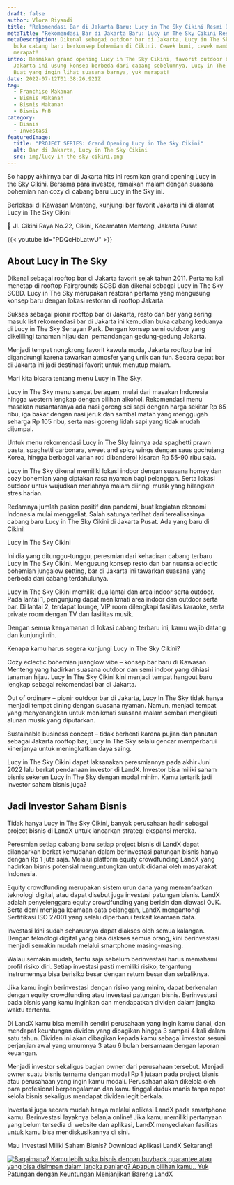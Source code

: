 ```yaml
---
draft: false
author: Vlora Riyandi
title: "Rekomendasi Bar di Jakarta Baru: Lucy in The Sky Cikini Resmi Dibuka"
metaTitle: "Rekomendasi Bar di Jakarta Baru: Lucy in The Sky Cikini Resmi Dibuka"
metaDescription: Dikenal sebagai outdoor bar di Jakarta, Lucy in The Sky resmi
  buka cabang baru berkonsep bohemian di Cikini. Cewek bumi, cewek mamba, yuk
  merapat!
intro: Resmikan grand opening Lucy in The Sky Cikini, favorit outdoor bar di
  Jakarta ini usung konsep berbeda dari cabang sebelumnya, Lucy in The Sky SCBD.
  Buat yang ingin lihat suasana barnya, yuk merapat!
date: 2022-07-12T01:38:26.921Z
tag:
  - Franchise Makanan
  - Bisnis Makanan
  - Bisnis Makanan
  - Bisnis FnB
category:
  - Bisnis
  - Investasi
featuredImage:
  title: "PROJECT SERIES: Grand Opening Lucy in The Sky Cikini"
  alt: Bar di Jakarta, Lucy in The Sky Cikini
  src: img/lucy-in-the-sky-cikini.png
---
```

So happy akhirnya bar di Jakarta hits ini resmikan grand opening Lucy in the Sky Cikini. Bersama para investor, ramaikan malam dengan suasana bohemian nan cozy di cabang baru Lucy in the Sky ini.

Berlokasi di Kawasan Menteng, kunjungi bar favorit Jakarta ini di alamat Lucy in The Sky Cikini 

📍 Jl. Cikini Raya No.22, Cikini, Kecamatan Menteng, Jakarta Pusat

{{< youtube id="PDQcHbLatwU" >}}

## About Lucy in The Sky

Dikenal sebagai rooftop bar di Jakarta favorit sejak tahun 2011. Pertama kali menetap di rooftop Fairgrounds SCBD dan dikenal sebagai Lucy in The Sky SCBD. Lucy in The Sky merupakan restoran pertama yang mengusung konsep baru dengan lokasi restoran di rooftop Jakarta.

Sukses sebagai pionir rooftop bar di Jakarta, resto dan bar yang sering masuk list rekomendasi bar di Jakarta ini kemudian buka cabang keduanya di Lucy in The Sky Senayan Park. Dengan konsep semi outdoor yang dikelilingi tanaman hijau dan  pemandangan gedung-gedung Jakarta.

Menjadi tempat nongkrong favorit kawula muda, Jakarta rooftop bar ini digandrungi karena tawarkan atmosfer yang unik dan fun. Secara cepat bar di Jakarta ini jadi destinasi favorit untuk menutup malam.

Mari kita bicara tentang menu Lucy in The Sky.

Lucy in The Sky menu sangat beragam, mulai dari masakan Indonesia hingga western lengkap dengan pilihan alkohol. Rekomendasi menu masakan nusantaranya ada nasi goreng sei sapi dengan harga sekitar Rp 85 ribu, iga bakar dengan nasi jeruk dan sambal matah yang menggugah seharga Rp 105 ribu, serta nasi goreng lidah sapi yang tidak mudah dijumpai.

Untuk menu rekomendasi Lucy in The Sky lainnya ada spaghetti prawn pasta, spaghetti carbonara, sweet and spicy wings dengan saus gochujang Korea, hingga berbagai varian roti dibanderol kisaran Rp 55-90 ribu saja.

Lucy in The Sky dikenal memiliki lokasi indoor dengan suasana homey dan cozy bohemian yang ciptakan rasa nyaman bagi pelanggan. Serta lokasi outdoor untuk wujudkan meriahnya malam diiringi musik yang hilangkan stres harian.

Redamnya jumlah pasien positif dan pandemi, buat kegiatan ekonomi Indonesia mulai menggeliat. Salah satunya terlihat dari terealisasinya cabang baru Lucy in The Sky Cikini di Jakarta Pusat. Ada yang baru di Cikini!

Lucy in The Sky Cikini

Ini dia yang ditunggu-tunggu, peresmian dari kehadiran cabang terbaru Lucy in The Sky Cikini. Mengusung konsep resto dan bar nuansa eclectic bohemian jungalow setting, bar di Jakarta ini tawarkan suasana yang berbeda dari cabang terdahulunya.

Lucy in The Sky Cikini memiliki dua lantai dan area indoor serta outdoor. Pada lantai 1, pengunjung dapat menikmati area indoor dan outdoor serta bar. Di lantai 2, terdapat lounge, VIP room dilengkapi fasilitas karaoke, serta private room dengan TV dan fasilitas musik.

Dengan semua kenyamanan di lokasi cabang terbaru ini, kamu wajib datang dan kunjungi nih.

Kenapa kamu harus segera kunjungi Lucy in The Sky Cikini?

Cozy eclectic bohemian juanglow vibe – konsep bar baru di Kawasan Menteng yang hadirkan suasana outdoor dan semi indoor yang dihiasi tanaman hijau. Lucy In The Sky Cikini kini menjadi tempat hangout baru lengkap sebagai rekomendasi bar di Jakarta.

Out of ordinary – pionir outdoor bar di Jakarta, Lucy In The Sky tidak hanya menjadi tempat dining dengan suasana nyaman. Namun, menjadi tempat yang menyenangkan untuk menikmati suasana malam sembari mengikuti alunan musik yang diputarkan.

Sustainable business concept – tidak berhenti karena pujian dan panutan sebagai Jakarta rooftop bar, Lucy In The Sky selalu gencar memperbarui kinerjanya untuk meningkatkan daya saing.

Lucy in The Sky Cikini dapat laksanakan peresmiannya pada akhir Juni 2022 lalu berkat pendanaan investor di LandX. Investor bisa miliki saham bisnis sekeren Lucy in The Sky dengan modal minim. Kamu tertarik jadi investor saham bisnis juga?

## Jadi Investor Saham Bisnis

Tidak hanya Lucy in The Sky Cikini, banyak perusahaan hadir sebagai project bisnis di LandX untuk lancarkan strategi ekspansi mereka.

Peresmian setiap cabang baru setiap project bisnis di LandX dapat dilancarkan berkat kemudahan dalam berinvestasi patungan bisnis hanya dengan Rp 1 juta saja. Melalui platform equity crowdfunding LandX yang hadirkan bisnis potensial menguntungkan untuk didanai oleh masyarakat Indonesia.

Equity crowdfunding merupakan sistem urun dana yang memanfaatkan teknologi digital, atau dapat disebut juga investasi patungan bisnis. LandX adalah penyelenggara equity crowdfunding yang berizin dan diawasi OJK. Serta demi menjaga keamaan data pelanggan, LandX mengantongi Sertifikasi ISO 27001 yang selalu diperbarui terkait keamaan data. 

Investasi kini sudah seharusnya dapat diakses oleh semua kalangan. Dengan teknologi digital yang bisa diakses semua orang, kini berinvestasi menjadi semakin mudah melalui smartphone masing-masing. 

Walau semakin mudah, tentu saja sebelum berinvestasi harus memahami profil risiko diri. Setiap investasi pasti memiliki risiko, tergantung instrumennya bisa berisiko besar dengan return besar dan sebaliknya. 

Jika kamu ingin berinvestasi dengan risiko yang minim, dapat berkenalan dengan equity crowdfunding atau investasi patungan bisnis. Berinvestasi pada bisnis yang kamu inginkan dan mendapatkan dividen dalam jangka waktu tertentu. 

Di LandX kamu bisa memilih sendiri perusahaan yang ingin kamu danai, dan mendapat keuntungan dividen yang dibagikan hingga 3 sampai 4 kali dalam satu tahun. Dividen ini akan dibagikan kepada kamu sebagai investor sesuai perjanjian awal yang umumnya 3 atau 6 bulan bersamaan dengan laporan keuangan. 

Menjadi investor sekaligus bagian owner dari perusahaan tersebut. Menjadi owner suatu bisnis ternama dengan modal Rp 1 jutaan pada project bisnis atau perusahaan yang ingin kamu modali. Perusahaan akan dikelola oleh para profesional berpengalaman dan kamu tinggal duduk manis tanpa repot kelola bisnis sekaligus mendapat dividen legit berkala. 

Investasi juga secara mudah hanya melalui aplikasi LandX pada smartphone kamu. Berinvestasi layaknya belanja online! Jika kamu memiliki pertanyaan yang belum tersedia di website dan aplikasi, LandX menyediakan fasilitas untuk kamu bisa mendiskusikannya di sini. 

Mau Investasi Miliki Saham Bisnis? Download Aplikasi LandX Sekarang!

<!--StartFragment-->

[![Bagaimana? Kamu lebih suka bisnis dengan buyback guarantee atau yang bisa disimpan dalam jangka panjang? Apapun pilihan kamu.. Yuk Patungan  dengan Keuntungan Menjanjikan Bareng LandX](https://accountgram-production.sfo2.cdn.digitaloceanspaces.com/landx_ghost/2021/10/Equity-Crowdfunding-di-Indonesia-1--3.png)](https://landx.id/project/?utm_source=Blog&utm_medium=organic+keyword&utm_campaign=blog&utm_id=Blog)

<!--EndFragment-->